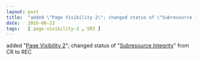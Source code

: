 ```yaml
---
layout: post
title:  "added \"Page Visibility 2\"; changed status of \"Subresource Integrity\" from CR to REC"
date:   2016-06-23
tags:   [ page-visibility-2 , SRI ]
---
```


added "[Page Visibility 2](/spec/page-visibility-2)"; changed status of "[Subresource Integrity](/spec/SRI)" from CR to REC

